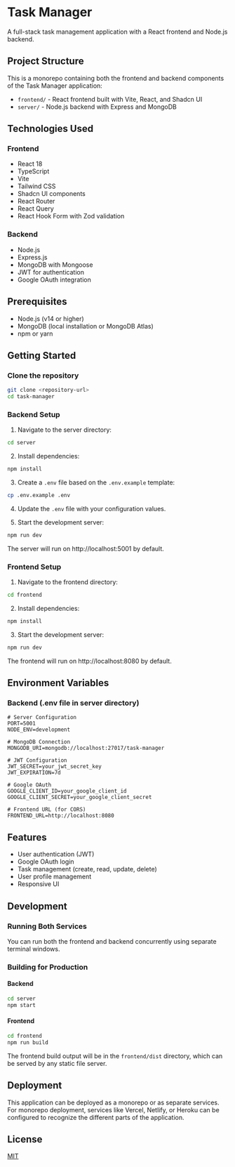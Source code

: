 # Task Manager

A full-stack task management application with a React frontend and Node.js backend.

## Project Structure

This is a monorepo containing both the frontend and backend components of the Task Manager application:

- `frontend/` - React frontend built with Vite, React, and Shadcn UI
- `server/` - Node.js backend with Express and MongoDB

## Technologies Used

### Frontend
- React 18
- TypeScript
- Vite
- Tailwind CSS
- Shadcn UI components
- React Router
- React Query
- React Hook Form with Zod validation

### Backend
- Node.js
- Express.js
- MongoDB with Mongoose
- JWT for authentication
- Google OAuth integration

## Prerequisites

- Node.js (v14 or higher)
- MongoDB (local installation or MongoDB Atlas)
- npm or yarn

## Getting Started

### Clone the repository

```bash
git clone <repository-url>
cd task-manager
```

### Backend Setup

1. Navigate to the server directory:
```bash
cd server
```

2. Install dependencies:
```bash
npm install
```

3. Create a `.env` file based on the `.env.example` template:
```bash
cp .env.example .env
```

4. Update the `.env` file with your configuration values.

5. Start the development server:
```bash
npm run dev
```

The server will run on http://localhost:5001 by default.

### Frontend Setup

1. Navigate to the frontend directory:
```bash
cd frontend
```

2. Install dependencies:
```bash
npm install
```

3. Start the development server:
```bash
npm run dev
```

The frontend will run on http://localhost:8080 by default.

## Environment Variables

### Backend (.env file in server directory)

```
# Server Configuration
PORT=5001
NODE_ENV=development

# MongoDB Connection
MONGODB_URI=mongodb://localhost:27017/task-manager

# JWT Configuration
JWT_SECRET=your_jwt_secret_key
JWT_EXPIRATION=7d

# Google OAuth
GOOGLE_CLIENT_ID=your_google_client_id
GOOGLE_CLIENT_SECRET=your_google_client_secret

# Frontend URL (for CORS)
FRONTEND_URL=http://localhost:8080
```

## Features

- User authentication (JWT)
- Google OAuth login
- Task management (create, read, update, delete)
- User profile management
- Responsive UI

## Development

### Running Both Services

You can run both the frontend and backend concurrently using separate terminal windows.

### Building for Production

#### Backend
```bash
cd server
npm start
```

#### Frontend
```bash
cd frontend
npm run build
```

The frontend build output will be in the `frontend/dist` directory, which can be served by any static file server.

## Deployment

This application can be deployed as a monorepo or as separate services. For monorepo deployment, services like Vercel, Netlify, or Heroku can be configured to recognize the different parts of the application.

## License

[MIT](LICENSE)

